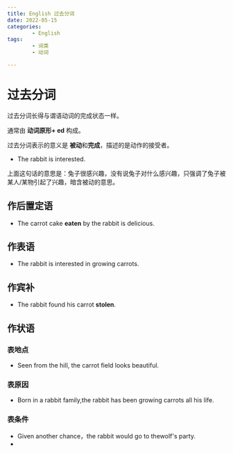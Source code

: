 ```yaml
---
title: English 过去分词
date: 2022-05-15
categories:
        - English
tags:
        - 词类
        - 动词

---
```


# 过去分词

过去分词长得与谓语动词的完成状态一样。

通常由 **动词原形+ ed** 构成。

过去分词表示的意义是 **被动**和**完成**，描述的是动作的接受者。

- The rabbit is interested.

上面这句话的意思是：兔子很感兴趣，没有说兔子对什么感兴趣，只强调了兔子被某人/某物引起了兴趣，暗含被动的意思。

## 作后置定语

- The carrot cake **eaten** by the rabbit is delicious.

## 作表语

- The rabbit is interested in growing carrots.

## 作宾补

- The rabbit found his carrot **stolen**.

## 作状语

### 表地点

- Seen from the hill, the carrot field looks beautiful.

### 表原因

- Born in a rabbit family,the rabbit has been growing carrots all his life.

### 表条件

- Given another chance，the rabbit would go to thewolf's party.
- 
